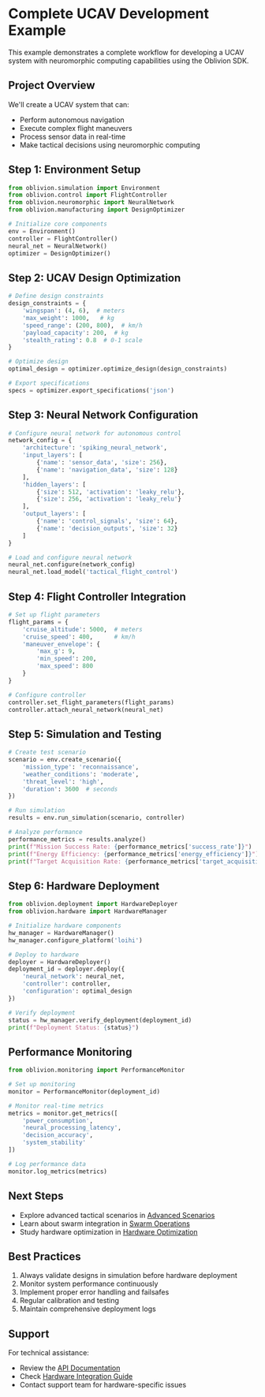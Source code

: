 # Complete UCAV Development Example

This example demonstrates a complete workflow for developing a UCAV system with neuromorphic computing capabilities using the Oblivion SDK.

## Project Overview

We'll create a UCAV system that can:
- Perform autonomous navigation
- Execute complex flight maneuvers
- Process sensor data in real-time
- Make tactical decisions using neuromorphic computing

## Step 1: Environment Setup

```python
from oblivion.simulation import Environment
from oblivion.control import FlightController
from oblivion.neuromorphic import NeuralNetwork
from oblivion.manufacturing import DesignOptimizer

# Initialize core components
env = Environment()
controller = FlightController()
neural_net = NeuralNetwork()
optimizer = DesignOptimizer()
```

## Step 2: UCAV Design Optimization

```python
# Define design constraints
design_constraints = {
    'wingspan': (4, 6),  # meters
    'max_weight': 1000,   # kg
    'speed_range': (200, 800),  # km/h
    'payload_capacity': 200,  # kg
    'stealth_rating': 0.8  # 0-1 scale
}

# Optimize design
optimal_design = optimizer.optimize_design(design_constraints)

# Export specifications
specs = optimizer.export_specifications('json')
```

## Step 3: Neural Network Configuration

```python
# Configure neural network for autonomous control
network_config = {
    'architecture': 'spiking_neural_network',
    'input_layers': [
        {'name': 'sensor_data', 'size': 256},
        {'name': 'navigation_data', 'size': 128}
    ],
    'hidden_layers': [
        {'size': 512, 'activation': 'leaky_relu'},
        {'size': 256, 'activation': 'leaky_relu'}
    ],
    'output_layers': [
        {'name': 'control_signals', 'size': 64},
        {'name': 'decision_outputs', 'size': 32}
    ]
}

# Load and configure neural network
neural_net.configure(network_config)
neural_net.load_model('tactical_flight_control')
```

## Step 4: Flight Controller Integration

```python
# Set up flight parameters
flight_params = {
    'cruise_altitude': 5000,  # meters
    'cruise_speed': 400,      # km/h
    'maneuver_envelope': {
        'max_g': 9,
        'min_speed': 200,
        'max_speed': 800
    }
}

# Configure controller
controller.set_flight_parameters(flight_params)
controller.attach_neural_network(neural_net)
```

## Step 5: Simulation and Testing

```python
# Create test scenario
scenario = env.create_scenario({
    'mission_type': 'reconnaissance',
    'weather_conditions': 'moderate',
    'threat_level': 'high',
    'duration': 3600  # seconds
})

# Run simulation
results = env.run_simulation(scenario, controller)

# Analyze performance
performance_metrics = results.analyze()
print(f"Mission Success Rate: {performance_metrics['success_rate']}")
print(f"Energy Efficiency: {performance_metrics['energy_efficiency']}")
print(f"Target Acquisition Rate: {performance_metrics['target_acquisition']}")
```

## Step 6: Hardware Deployment

```python
from oblivion.deployment import HardwareDeployer
from oblivion.hardware import HardwareManager

# Initialize hardware components
hw_manager = HardwareManager()
hw_manager.configure_platform('loihi')

# Deploy to hardware
deployer = HardwareDeployer()
deployment_id = deployer.deploy({
    'neural_network': neural_net,
    'controller': controller,
    'configuration': optimal_design
})

# Verify deployment
status = hw_manager.verify_deployment(deployment_id)
print(f"Deployment Status: {status}")
```

## Performance Monitoring

```python
from oblivion.monitoring import PerformanceMonitor

# Set up monitoring
monitor = PerformanceMonitor(deployment_id)

# Monitor real-time metrics
metrics = monitor.get_metrics([
    'power_consumption',
    'neural_processing_latency',
    'decision_accuracy',
    'system_stability'
])

# Log performance data
monitor.log_metrics(metrics)
```

## Next Steps

- Explore advanced tactical scenarios in [Advanced Scenarios](advanced_scenarios.md)
- Learn about swarm integration in [Swarm Operations](swarm_operations.md)
- Study hardware optimization in [Hardware Optimization](../specifications/hardware_optimization.md)

## Best Practices

1. Always validate designs in simulation before hardware deployment
2. Monitor system performance continuously
3. Implement proper error handling and failsafes
4. Regular calibration and testing
5. Maintain comprehensive deployment logs

## Support

For technical assistance:
- Review the [API Documentation](../api/core.md)
- Check [Hardware Integration Guide](../specifications/hardware.md)
- Contact support team for hardware-specific issues